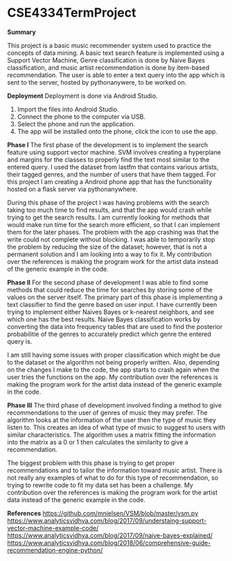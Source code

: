 # CSE4334TermProject

**Summary**

This project is a basic music recommender system used to practice the concepts of data mining.  A basic text search feature is implemented using a Support Vector Machine, Genre classification is done by Naive Bayes classification, and music artist recommendation is done by item-based recommendation.  The user is able to enter a text query into the app which is sent to the server, hosted by pythonanywere, to be worked on.

**Deployment**
Deployment is done via Android Studio.
1. Import the files into Android Studio.
2. Connect the phone to the computer via USB.
3. Select the phone and run the application.
4. The app will be installed onto the phone, click the icon to use the app.

**Phase I**
The first phase of the development is to implement the search feature using support vector machine. SVM involves creating a hyperplane and margins for the classes to properly find the text most similar to the entered query. I used the dataset from lastfm that contains various artists, their tagged genres, and the number of users that have them tagged. For this project I am creating a Android phone app that has the functionality hosted on a flask server via pythonanywhere.

During this phase of the project I was having problems with the search taking too much time to find results, and that the app would crash while trying to get the search results. I am currently looking for methods that would make run time for the search more efficient, so that I can implement them for the later phases. The problem with the app crashing was that the write could not complete without blocking. I was able to temporarily stop the problem by reducing the size of the dataset; however, that is not a permanent solution and I am looking into a way to fix it. My contribution over the references is making the program work for the artist data instead of the generic example in the code.

**Phase II**
For the second phase of development I was able to find some methods that could reduce the time for searches by storing some of the values on the server itself. The primary part of this phase is implementing a text classifier to find the genre based on user input. I have currently been trying to implement either Naives Bayes or k-nearest neighbors, and see which one has the best results.  Naive Bayes classification works by converting the data into frequency tables that are used to find the posterior probabilitie of the genres to accurately predict which genre the entered query is.

I am still having some issues with proper classification which might be due to the dataset or the algorithm not being properly written. Also, depending on the changes I make to the code, the app starts to crash again when the user tries the functions on the app. My contribution over the references is making the program work for the artist data instead of the generic example in the code.

**Phase III**
The third phase of development involved finding a method to give recommendations to the user of genres of music they may prefer. The algorithm looks at the information of the user then the type of music they listen to. This creates an idea of what type of music to suggest to users with similar characteristics.  The algorithm uses a matrix fitting the information into the matrix as a 0 or 1 then calculates the similarity to give a recommendation.

The biggest problem with this phase is trying to get proper recommendations and to tailor the information toward music artist. There is not really any examples of what to do for this type of recommendation, so trying to rewrite code to fit my data set has been a challenge. My contribution over the references is making the program work for the artist data instead of the generic example in the code.

**References**
https://github.com/mnielsen/VSM/blob/master/vsm.py
https://www.analyticsvidhya.com/blog/2017/09/understaing-support-vector-machine-example-code/
https://www.analyticsvidhya.com/blog/2017/09/naive-bayes-explained/
https://www.analyticsvidhya.com/blog/2018/06/comprehensive-guide-recommendation-engine-python/
